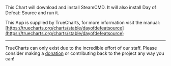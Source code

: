 This Chart will download and install SteamCMD. It will also install   Day of Defeat: Source and run it.

This App is supplied by TrueCharts, for more information visit the manual: [https://truecharts.org/charts/stable/dayofdefeatsource](https://truecharts.org/charts/stable/dayofdefeatsource)

---

TrueCharts can only exist due to the incredible effort of our staff.
Please consider making a [donation](https://truecharts.org/sponsor) or contributing back to the project any way you can!
